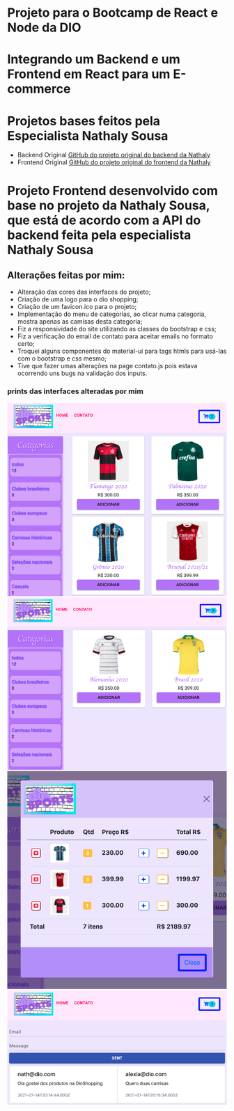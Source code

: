 # Projeto para o Bootcamp de React e Node da DIO

# Integrando um Backend e um Frontend em React para um E-commerce

# Projetos bases feitos pela Especialista Nathaly Sousa
- Backend Original
[GitHub do projeto original do backend da Nathaly](https://github.com/nathyts/api-dioshopping)
- Frontend Original
[GitHub do projeto original do frontend da Nathaly](https://github.com/nathyts/dioshopping)

# Projeto Frontend desenvolvido com base no projeto da Nathaly Sousa, que está de acordo com a API do backend feita pela especialista Nathaly Sousa

## Alterações feitas por mim:
- Alteração das cores das interfaces do projeto;
- Criação de uma logo para o dio shopping;
- Criação de um favicon.ico para o projeto;
- Implementação do menu de categorias, ao clicar numa categoria, mostra apenas as camisas desta categoria;
- Fiz a responsividade do site utilizando as classes do bootstrap e css;
- Fiz a verificação do email de contato para aceitar emails no formato certo;
- Troquei alguns componentes do material-ui para tags htmls para usá-las com o bootstrap e css mesmo;
- Tive que fazer umas alterações na page contato.js pois estava ocorrendo uns bugs na validação dos inputs.

### prints das interfaces alteradas por mim
![Tela inicial mostrando todas as camisas](https://github.com/alissonrangel/dioshopping/blob/main/src/assets/images/inicial.png?raw=true)
![Tela inicial mostrando apenas as camisas de seleções nacionais](https://github.com/alissonrangel/dioshopping/blob/main/src/assets/images/inicial2.png?raw=true)
![Tela mostrando o carrinho de compras](https://github.com/alissonrangel/dioshopping/blob/main/src/assets/images/cart.png?raw=true)
![Tela inicial mostrando a tela de contato](https://github.com/alissonrangel/dioshopping/blob/main/src/assets/images/contato.png?raw=true)